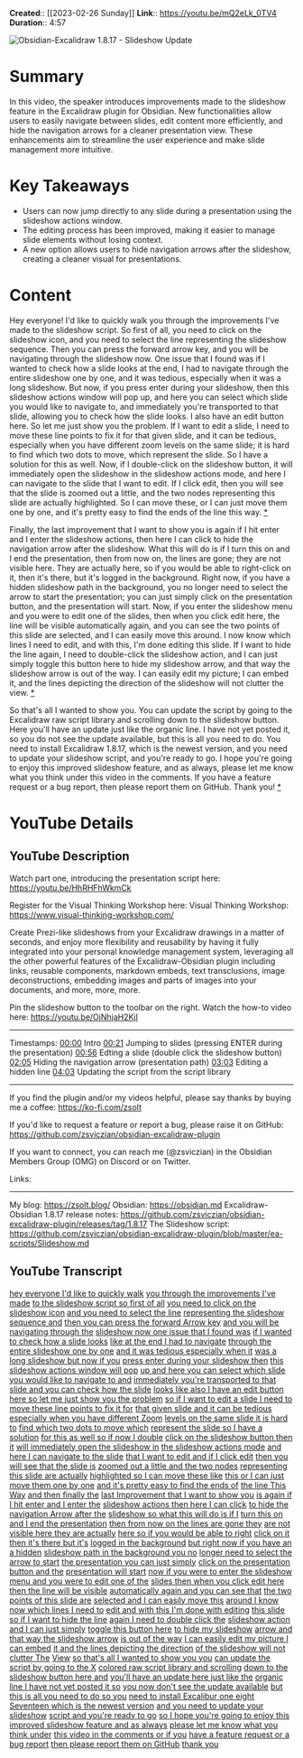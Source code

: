 **Created**:: [[2023-02-26 Sunday]]
**Link**:: https://youtu.be/mQ2eLk_0TV4
**Duration**:: 4:57

![Obsidian-Excalidraw 1.8.17 - Slideshow Update](https://youtu.be/mQ2eLk_0TV4)

# Summary
In this video, the speaker introduces improvements made to the slideshow feature in the Excalidraw plugin for Obsidian. New functionalities allow users to easily navigate between slides, edit content more efficiently, and hide the navigation arrows for a cleaner presentation view. These enhancements aim to streamline the user experience and make slide management more intuitive.

# Key Takeaways
- Users can now jump directly to any slide during a presentation using the slideshow actions window.
- The editing process has been improved, making it easier to manage slide elements without losing context.
- A new option allows users to hide navigation arrows after the slideshow, creating a cleaner visual for presentations.

# Content
Hey everyone! I'd like to quickly walk you through the improvements I've made to the slideshow script. So first of all, you need to click on the slideshow icon, and you need to select the line representing the slideshow sequence. Then you can press the forward arrow key, and you will be navigating through the slideshow now. One issue that I found was if I wanted to check how a slide looks at the end, I had to navigate through the entire slideshow one by one, and it was tedious, especially when it was a long slideshow. But now, if you press enter during your slideshow, then this slideshow actions window will pop up, and here you can select which slide you would like to navigate to, and immediately you're transported to that slide, allowing you to check how the slide looks. I also have an edit button here. So let me just show you the problem. If I want to edit a slide, I need to move these line points to fix it for that given slide, and it can be tedious, especially when you have different zoom levels on the same slide; it is hard to find which two dots to move, which represent the slide. So I have a solution for this as well. Now, if I double-click on the slideshow button, it will immediately open the slideshow in the slideshow actions mode, and here I can navigate to the slide that I want to edit. If I click edit, then you will see that the slide is zoomed out a little, and the two nodes representing this slide are actually highlighted. So I can move these, or I can just move them one by one, and it's pretty easy to find the ends of the line this way. [* ](https://youtu.be/mQ2eLk_0TV4?t=0)

Finally, the last improvement that I want to show you is again if I hit enter and I enter the slideshow actions, then here I can click to hide the navigation arrow after the slideshow. What this will do is if I turn this on and I end the presentation, then from now on, the lines are gone; they are not visible here. They are actually here, so if you would be able to right-click on it, then it's there, but it's logged in the background. Right now, if you have a hidden slideshow path in the background, you no longer need to select the arrow to start the presentation; you can just simply click on the presentation button, and the presentation will start. Now, if you enter the slideshow menu and you were to edit one of the slides, then when you click edit here, the line will be visible automatically again, and you can see the two points of this slide are selected, and I can easily move this around. I now know which lines I need to edit, and with this, I'm done editing this slide. If I want to hide the line again, I need to double-click the slideshow action, and I can just simply toggle this button here to hide my slideshow arrow, and that way the slideshow arrow is out of the way. I can easily edit my picture; I can embed it, and the lines depicting the direction of the slideshow will not clutter the view. [* ](https://youtu.be/mQ2eLk_0TV4?t=126)

So that's all I wanted to show you. You can update the script by going to the Excalidraw raw script library and scrolling down to the slideshow button. Here you'll have an update just like the organic line. I have not yet posted it, so you do not see the update available, but this is all you need to do. You need to install Excalidraw 1.8.17, which is the newest version, and you need to update your slideshow script, and you're ready to go. I hope you're going to enjoy this improved slideshow feature, and as always, please let me know what you think under this video in the comments. If you have a feature request or a bug report, then please report them on GitHub. Thank you! [* ](https://youtu.be/mQ2eLk_0TV4?t=245)

# YouTube Details

## YouTube Description

Watch part one, introducing the presentation script here: https://youtu.be/HhRHFhWkmCk

Register for the Visual Thinking Workshop here: Visual Thinking Workshop: https://www.visual-thinking-workshop.com/

Create Prezi-like slideshows from your Excalidraw drawings in a matter of seconds, and enjoy more flexibility and reusability by having it fully integrated into your personal knowledge management system, leveraging all the other powerful features of the Excalidraw-Obsidian plugin including links, reusable components, markdown embeds, text transclusions, image deconstructions, embedding images and parts of images into your documents, and more, more, more.

Pin the slideshow button to the toolbar on the right. Watch the how-to video here: https://youtu.be/OjNhjaH2KjI

-------

Timestamps: 
[00:00](https://youtu.be/mQ2eLk_0TV4?t=0) Intro
[00:21](https://youtu.be/mQ2eLk_0TV4?t=21) Jumping to slides (pressing ENTER during the presentation)
[00:56](https://youtu.be/mQ2eLk_0TV4?t=56) Edting a slide (double click the slideshow button)
[02:05](https://youtu.be/mQ2eLk_0TV4?t=125) Hiding the navigation arrow (presentation path) 
[03:03](https://youtu.be/mQ2eLk_0TV4?t=183) Editing a hidden line
[04:03](https://youtu.be/mQ2eLk_0TV4?t=243) Updating the script from the script library

-------

If you find the plugin and/or my videos helpful, please say thanks by buying me a coffee: https://ko-fi.com/zsolt

If you'd like to request a feature or report a bug, please raise it on GitHub: https://github.com/zsviczian/obsidian-excalidraw-plugin

If you want to connect, you can reach me (@zsviczian) in the Obsidian Members Group (OMG) on Discord or on Twitter. 

Links: 

---------

My blog: https://zsolt.blog/ 
Obsidian: https://obsidian.md
Excalidraw-Obsidian 1.8.17 release notes: https://github.com/zsviczian/obsidian-excalidraw-plugin/releases/tag/1.8.17
The Slideshow script: https://github.com/zsviczian/obsidian-excalidraw-plugin/blob/master/ea-scripts/Slideshow.md

## YouTube Transcript

[hey everyone I'd like to quickly walk](https://youtu.be/mQ2eLk_0TV4?t=0) [you through the improvements I've made](https://youtu.be/mQ2eLk_0TV4?t=3) [to the slideshow script so first of all](https://youtu.be/mQ2eLk_0TV4?t=4) [you need to click on the slideshow icon](https://youtu.be/mQ2eLk_0TV4?t=7) [and you need to select the line](https://youtu.be/mQ2eLk_0TV4?t=9) [representing the slideshow sequence and](https://youtu.be/mQ2eLk_0TV4?t=12) [then you can press the forward Arrow key](https://youtu.be/mQ2eLk_0TV4?t=16) [and you will be navigating through the](https://youtu.be/mQ2eLk_0TV4?t=18) [slideshow now one issue that I found was](https://youtu.be/mQ2eLk_0TV4?t=21) [if I wanted to check how a slide looks](https://youtu.be/mQ2eLk_0TV4?t=23) [like at the end I had to navigate](https://youtu.be/mQ2eLk_0TV4?t=27) [through the entire slideshow one by one](https://youtu.be/mQ2eLk_0TV4?t=28) [and it was tedious especially when it](https://youtu.be/mQ2eLk_0TV4?t=31) [was a long slideshow but now if you](https://youtu.be/mQ2eLk_0TV4?t=34) [press enter during your slideshow then](https://youtu.be/mQ2eLk_0TV4?t=37) [this slideshow actions window will pop](https://youtu.be/mQ2eLk_0TV4?t=41) [up and here you can select which slide](https://youtu.be/mQ2eLk_0TV4?t=44) [you would like to navigate to and](https://youtu.be/mQ2eLk_0TV4?t=47) [immediately you're transported to that](https://youtu.be/mQ2eLk_0TV4?t=49) [slide and you can check how the slide](https://youtu.be/mQ2eLk_0TV4?t=52) [looks like also I have an edit button](https://youtu.be/mQ2eLk_0TV4?t=55) [here so let me just show you the problem](https://youtu.be/mQ2eLk_0TV4?t=59) [so if I want to edit a slide I need to](https://youtu.be/mQ2eLk_0TV4?t=61) [move these line points to fix it for](https://youtu.be/mQ2eLk_0TV4?t=66) [that given slide and it can be tedious](https://youtu.be/mQ2eLk_0TV4?t=70) [especially when you have different Zoom](https://youtu.be/mQ2eLk_0TV4?t=72) [levels on the same slide it is hard to](https://youtu.be/mQ2eLk_0TV4?t=75) [find which two dots to move which](https://youtu.be/mQ2eLk_0TV4?t=78) [represent the slide so I have a solution](https://youtu.be/mQ2eLk_0TV4?t=81) [for this as well so if now I double](https://youtu.be/mQ2eLk_0TV4?t=85) [click on the slideshow button then it](https://youtu.be/mQ2eLk_0TV4?t=88) [will immediately open the slideshow in](https://youtu.be/mQ2eLk_0TV4?t=91) [the slideshow actions mode](https://youtu.be/mQ2eLk_0TV4?t=94) [and here I can navigate to the slide](https://youtu.be/mQ2eLk_0TV4?t=97) [that I want to edit and if I click edit](https://youtu.be/mQ2eLk_0TV4?t=100) [then you will see that the slide is](https://youtu.be/mQ2eLk_0TV4?t=104) [zoomed out a little and the two nodes](https://youtu.be/mQ2eLk_0TV4?t=108) [representing this slide are actually](https://youtu.be/mQ2eLk_0TV4?t=111) [highlighted so I can move these like](https://youtu.be/mQ2eLk_0TV4?t=114) [this or I can just move them one by one](https://youtu.be/mQ2eLk_0TV4?t=117) [and it's pretty easy to find the ends of](https://youtu.be/mQ2eLk_0TV4?t=120) [the line This Way](https://youtu.be/mQ2eLk_0TV4?t=124) [and then finally the](https://youtu.be/mQ2eLk_0TV4?t=126) [last Improvement that I want to show you](https://youtu.be/mQ2eLk_0TV4?t=128) [is again if I hit enter and I enter the](https://youtu.be/mQ2eLk_0TV4?t=131) [slideshow actions then here I can click](https://youtu.be/mQ2eLk_0TV4?t=135) [to hide the navigation Arrow after the](https://youtu.be/mQ2eLk_0TV4?t=139) [slideshow so what this will do is if I](https://youtu.be/mQ2eLk_0TV4?t=143) [turn this on and I end the presentation](https://youtu.be/mQ2eLk_0TV4?t=145) [then from now on the lines are gone they](https://youtu.be/mQ2eLk_0TV4?t=150) [are not visible here they are actually](https://youtu.be/mQ2eLk_0TV4?t=154) [here so if you would be able to right](https://youtu.be/mQ2eLk_0TV4?t=156) [click on it then it's there but it's](https://youtu.be/mQ2eLk_0TV4?t=160) [logged in the background](https://youtu.be/mQ2eLk_0TV4?t=163) [but right now if you have an a hidden](https://youtu.be/mQ2eLk_0TV4?t=165) [slideshow path in the background you no](https://youtu.be/mQ2eLk_0TV4?t=169) [longer need to select the arrow to start](https://youtu.be/mQ2eLk_0TV4?t=172) [the presentation you can just simply](https://youtu.be/mQ2eLk_0TV4?t=175) [click on the presentation button and the](https://youtu.be/mQ2eLk_0TV4?t=177) [presentation will start](https://youtu.be/mQ2eLk_0TV4?t=181) [now if you were to enter the slideshow](https://youtu.be/mQ2eLk_0TV4?t=183) [menu and you were to edit one of the](https://youtu.be/mQ2eLk_0TV4?t=186) [slides then when you click edit here](https://youtu.be/mQ2eLk_0TV4?t=190) [then the line will be visible](https://youtu.be/mQ2eLk_0TV4?t=193) [automatically again and you can see that](https://youtu.be/mQ2eLk_0TV4?t=196) [the two points of this slide are](https://youtu.be/mQ2eLk_0TV4?t=199) [selected and I can easily move this](https://youtu.be/mQ2eLk_0TV4?t=202) [around I know now which lines I need to](https://youtu.be/mQ2eLk_0TV4?t=205) [edit and with this I'm done with editing](https://youtu.be/mQ2eLk_0TV4?t=208) [this slide so if I want to hide the line](https://youtu.be/mQ2eLk_0TV4?t=212) [again I need to double click the](https://youtu.be/mQ2eLk_0TV4?t=214) [slideshow action and I can just simply](https://youtu.be/mQ2eLk_0TV4?t=217) [toggle this button here](https://youtu.be/mQ2eLk_0TV4?t=219) [to hide my slideshow](https://youtu.be/mQ2eLk_0TV4?t=222) [arrow and that way the slideshow arrow](https://youtu.be/mQ2eLk_0TV4?t=225) [is out of the way](https://youtu.be/mQ2eLk_0TV4?t=228) [I can easily edit my picture I can embed](https://youtu.be/mQ2eLk_0TV4?t=230) [it and the lines depicting the direction](https://youtu.be/mQ2eLk_0TV4?t=233) [of the slideshow will not clutter The](https://youtu.be/mQ2eLk_0TV4?t=238) [View](https://youtu.be/mQ2eLk_0TV4?t=242) [so that's all I wanted to show you you](https://youtu.be/mQ2eLk_0TV4?t=243) [can update the script by going to the X](https://youtu.be/mQ2eLk_0TV4?t=245) [colored raw script library and scrolling](https://youtu.be/mQ2eLk_0TV4?t=248) [down to the slideshow button here and](https://youtu.be/mQ2eLk_0TV4?t=252) [you'll have an update here just like the](https://youtu.be/mQ2eLk_0TV4?t=255) [organic line I have not yet posted it so](https://youtu.be/mQ2eLk_0TV4?t=258) [you now don't see the update available](https://youtu.be/mQ2eLk_0TV4?t=261) [but this is all you need to do so you](https://youtu.be/mQ2eLk_0TV4?t=263) [need to install Excalibur one eight](https://youtu.be/mQ2eLk_0TV4?t=266) [Seventeen which is the newest version](https://youtu.be/mQ2eLk_0TV4?t=270) [and you need to update your slideshow](https://youtu.be/mQ2eLk_0TV4?t=272) [script and you're ready to go](https://youtu.be/mQ2eLk_0TV4?t=275) [so I hope you're going to enjoy this](https://youtu.be/mQ2eLk_0TV4?t=278) [improved slideshow feature and as always](https://youtu.be/mQ2eLk_0TV4?t=280) [please let me know what you think under](https://youtu.be/mQ2eLk_0TV4?t=284) [this video in the comments or if you](https://youtu.be/mQ2eLk_0TV4?t=287) [have a feature request or a bug report](https://youtu.be/mQ2eLk_0TV4?t=289) [then please report them on GitHub](https://youtu.be/mQ2eLk_0TV4?t=291) [thank you](https://youtu.be/mQ2eLk_0TV4?t=295) 

